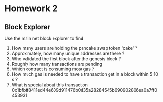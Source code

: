 # Homework 2
## Block Explorer
Use the main net block explorer to find
1. How many users are holding the pancake swap token 'cake' ?
2. Approximately, how many unique addresses are there ?
3. Who validated the first block after the genesis block ?
4. Roughly how many transactions are pending
5. Which contract is consuming most gas ?
6. How much gas is needed to have a transaction get in a block within 5 10 s ?
7. What is special about this transaction
0x1bfbff8411ed44e609d911476b0d35a28284545b690902806ea0a7ff0453931
